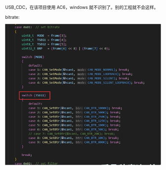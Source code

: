 USB_CDC，在该项目使用 AC6，windows 就不识别了。别的工程就不会这样。



bitrate:

![image-20240727174042882](.assest/RAEDME/image-20240727174042882.png)

